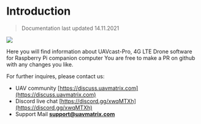 # Introduction

> Documentation last updated 14.11.2021

![](images/ipad.png)

Here you will find information about UAVcast-Pro, 4G LTE Drone software for Raspberry Pi companion computer
You are free to make a PR on github with any changes you like.

For further inquires, please contact us:

- UAV community [https://discuss.uavmatrix.com](https://discuss.uavmatrix.com)
- Discord live chat [https://discord.gg/xwqMTXh](https://discord.gg/xwqMTXh)
- Support Mail **support@uavmatrix.com**
